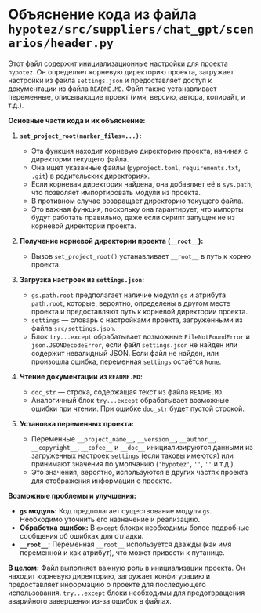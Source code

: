 # Объяснение кода из файла `hypotez/src/suppliers/chat_gpt/scenarios/header.py`

Этот файл содержит инициализационные настройки для проекта `hypotez`. Он определяет корневую директорию проекта, загружает настройки из файла `settings.json` и предоставляет доступ к документации из файла `README.MD`.  Файл также устанавливает переменные, описывающие проект (имя, версию, автора, копирайт, и т.д.).

**Основные части кода и их объяснение:**

1. **`set_project_root(marker_files=...)`:**
   - Эта функция находит корневую директорию проекта, начиная с директории текущего файла.
   - Она ищет указанные файлы (`pyproject.toml`, `requirements.txt`, `.git`) в родительских директориях.
   - Если корневая директория найдена, она добавляет её в `sys.path`, что позволяет импортировать модули из проекта.
   - В противном случае возвращает директорию текущего файла.
   - Это важная функция, поскольку она гарантирует, что импорты будут работать правильно, даже если скрипт запущен не из корневой директории проекта.

2. **Получение корневой директории проекта (`__root__`):**
   - Вызов `set_project_root()` устанавливает `__root__` в путь к корню проекта.

3. **Загрузка настроек из `settings.json`:**
   - `gs.path.root` предполагает наличие модуля `gs` и атрибута `path.root`, которые, вероятно, определены в другом месте проекта и предоставляют путь к корневой директории проекта.
   - `settings` — словарь с настройками проекта, загруженными из файла `src/settings.json`.
   - Блок `try...except` обрабатывает возможные `FileNotFoundError` и `json.JSONDecodeError`, если файл `settings.json` не найден или содержит невалидный JSON. Если файл не найден, или произошла ошибка, переменная `settings` остаётся `None`.

4. **Чтение документации из `README.MD`:**
   - `doc_str` — строка, содержащая текст из файла `README.MD`.
   - Аналогичный блок `try...except` обрабатывает возможные ошибки при чтении. При ошибке `doc_str` будет пустой строкой.

5. **Установка переменных проекта:**
   - Переменные `__project_name__`, `__version__`, `__author__`, `__copyright__`, `__cofee__` и `__doc__` инициализируются данными из загруженных настроек `settings` (если таковы имеются) или принимают значения по умолчанию (`'hypotez'`, `''`, `''` и т.д.).
   - Это значения, вероятно, используются в других частях проекта для отображения информации о проекте.

**Возможные проблемы и улучшения:**

- **`gs` модуль:** Код предполагает существование модуля `gs`. Необходимо уточнить его назначение и реализацию.
- **Обработка ошибок:** В `except` блоках  необходимы более подробные сообщения об ошибках для отладки.
- **`__root__`:**  Переменная `__root__` используется дважды (как имя переменной и как атрибут), что может привести к путанице.

**В целом:** Файл выполняет важную роль в инициализации проекта. Он находит корневую директорию, загружает конфигурацию и предоставляет информацию о проекте для последующего использования.  `try...except` блоки необходимы для предотвращения аварийного завершения из-за ошибок в файлах.